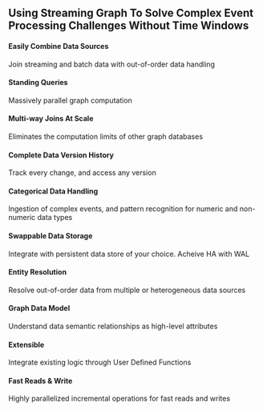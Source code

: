 
<h2 class="centered">
Using Streaming Graph To Solve Complex Event Processing Challenges Without Time Windows
</h2>

<div class="w-layout-grid features-grid">
<div class="feature-card">
  <div class="bottom-margin-20px">
    <div class="feature-icon icon1"></div>
  </div>
  <div>
    <h4 class="h3-small">Easily Combine Data Sources</h4>
    <div class="small-text">Join streaming and batch data with out-of-order data handling</div>
  </div>
</div>
<div class="feature-card">
  <div class="bottom-margin-20px">
    <div class="feature-icon icon6"></div>
  </div>
  <div>
    <h4 class="h3-small">Standing Queries</h4>
    <div class="small-text">Massively parallel graph computation</div>
  </div>
</div>
<div class="feature-card">
  <div class="bottom-margin-20px">
    <div class="feature-icon icon2"></div>
  </div>
  <div>
    <h4 class="h3-small">Multi-way Joins At Scale</h4>
    <div class="small-text">Eliminates the computation limits of other graph databases</div>
  </div>
</div>
<div class="feature-card">
  <div class="bottom-margin-20px">
    <div class="feature-icon icon7"></div>
  </div>
  <div>
    <h4 class="h3-small">Complete Data Version History</h4>
    <div class="small-text">Track every change, and access any version</div>
  </div>
</div>
<div class="feature-card">
  <div class="bottom-margin-20px">
    <div class="feature-icon icon3"></div>
  </div>
  <div>
    <h4 class="h3-small">Categorical Data Handling</h4>
    <div class="small-text">Ingestion of complex events, and pattern recognition for numeric and non-numeric data types</div>
  </div>
</div>
<div class="feature-card">
  <div class="bottom-margin-20px">
    <div class="feature-icon icon4"></div>
  </div>
  <div>
    <h4 class="h3-small">Swappable Data Storage</h4>
    <div class="small-text">Integrate with persistent data store of your choice. Acheive HA with WAL</div>
  </div>
</div>
<div class="feature-card">
  <div class="bottom-margin-20px">
    <div class="feature-icon icon9"></div>
  </div>
  <div>
    <h4 class="h3-small">Entity Resolution</h4>
    <div class="small-text">Resolve out-of-order data from multiple or heterogeneous data sources</div>
  </div>
</div>
<div class="feature-card">
  <div class="bottom-margin-20px">
    <div class="feature-icon icon5"></div>
  </div>
  <div>
    <h4 class="h3-small">Graph Data Model</h4>
    <div class="small-text">Understand data semantic relationships as high-level attributes</div>
  </div>
</div>
<div class="feature-card">
  <div class="bottom-margin-20px">
    <div class="feature-icon icon10"></div>
  </div>
  <div>
    <h4 class="h3-small">Extensible</h4>
    <div class="small-text">Integrate existing logic through User Defined Functions</div>
  </div>
</div>
<div class="feature-card">
  <div class="bottom-margin-20px">
    <div class="feature-icon icon8"></div>
  </div>
  <div>
    <h4 class="h3-small">Fast Reads &amp; Write</h4>
    <div class="small-text">Highly parallelized incremental operations for fast reads and writes</div>
  </div>
</div>
</div>
